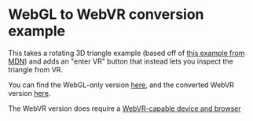 # WebGL to WebVR conversion example

This takes a rotating 3D triangle example (based off of [this example from MDN](https://github.com/mdn/webgl-examples/tree/gh-pages/tutorial/sample5)) and adds an "enter VR" button that instead lets you inspect the triangle from VR.

You can find the WebGL-only version [here](https://manishearth.github.io/webgl-to-webvr/webgl.html), and the converted WebVR version [here](https://manishearth.github.io/webgl-to-webvr/webvr.html).

The WebVR version does require a [WebVR-capable device and browser](https://webvr.info/developers/#how-can-i-try-it)